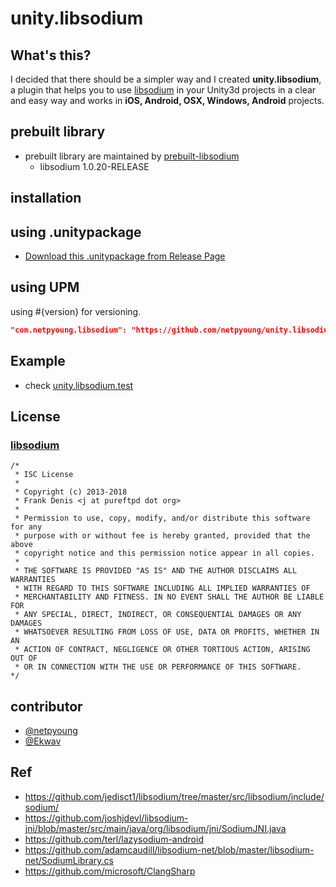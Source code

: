 # unity.libsodium

## What's this?

 I decided that there should be a simpler way and I created **unity.libsodium**, a plugin that helps you to use [libsodium](https://github.com/jedisct1/libsodium/) in your Unity3d projects in a clear and easy way and works in **iOS, Android, OSX, Windows, Android** projects.

## prebuilt library

- prebuilt library are maintained by [prebuilt-libsodium](https://github.com/netpyoung/prebuilt-libsodium)
  - libsodium 1.0.20-RELEASE

## installation

## using .unitypackage

- [Download this .unitypackage from Release Page](https://github.com/netpyoung/unity.libsodium/releases)

## using UPM

using #{version} for versioning.

``` json
"com.netpyoung.libsodium": "https://github.com/netpyoung/unity.libsodium.git?path=unity.libsodium/Assets/unity.libsodium#0.2.3"
```

## Example

- check [unity.libsodium.test](https://github.com/netpyoung/unity.libsodium/tree/master/unity.libsodium/Assets/unity.libsodium.test)

## License

### [libsodium](https://github.com/jedisct1/libsodium/)

``` license
/*
 * ISC License
 *
 * Copyright (c) 2013-2018
 * Frank Denis <j at pureftpd dot org>
 *
 * Permission to use, copy, modify, and/or distribute this software for any
 * purpose with or without fee is hereby granted, provided that the above
 * copyright notice and this permission notice appear in all copies.
 *
 * THE SOFTWARE IS PROVIDED "AS IS" AND THE AUTHOR DISCLAIMS ALL WARRANTIES
 * WITH REGARD TO THIS SOFTWARE INCLUDING ALL IMPLIED WARRANTIES OF
 * MERCHANTABILITY AND FITNESS. IN NO EVENT SHALL THE AUTHOR BE LIABLE FOR
 * ANY SPECIAL, DIRECT, INDIRECT, OR CONSEQUENTIAL DAMAGES OR ANY DAMAGES
 * WHATSOEVER RESULTING FROM LOSS OF USE, DATA OR PROFITS, WHETHER IN AN
 * ACTION OF CONTRACT, NEGLIGENCE OR OTHER TORTIOUS ACTION, ARISING OUT OF
 * OR IN CONNECTION WITH THE USE OR PERFORMANCE OF THIS SOFTWARE.
*/
```

## contributor

- [@netpyoung](https://github.com/netpyoung)
- [@Ekwav](https://github.com/Ekwav)

## Ref

- <https://github.com/jedisct1/libsodium/tree/master/src/libsodium/include/sodium/>
- <https://github.com/joshjdevl/libsodium-jni/blob/master/src/main/java/org/libsodium/jni/SodiumJNI.java>
- <https://github.com/terl/lazysodium-android>
- <https://github.com/adamcaudill/libsodium-net/blob/master/libsodium-net/SodiumLibrary.cs>
- <https://github.com/microsoft/ClangSharp>
